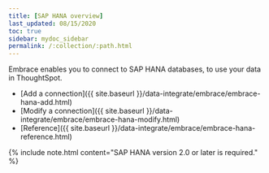 ```yaml
---
title: [SAP HANA overview]
last_updated: 08/15/2020
toc: true
sidebar: mydoc_sidebar
permalink: /:collection/:path.html
---
```

Embrace enables you to connect to SAP HANA databases, to use your data in ThoughtSpot.

- [Add a connection]({{ site.baseurl }}/data-integrate/embrace/embrace-hana-add.html)
- [Modify a connection]({{ site.baseurl }}/data-integrate/embrace/embrace-hana-modify.html)
- [Reference]({{ site.baseurl }}/data-integrate/embrace/embrace-hana-reference.html)

{% include note.html content="SAP HANA version 2.0 or later is required." %}
